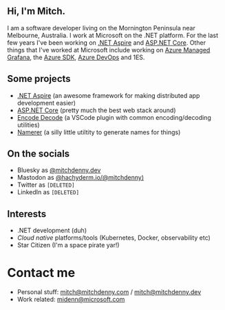 ## Hi, I'm Mitch.

I am a software developer living on the Mornington Peninsula near Melbourne, Australia. I work at Microsoft on the .NET platform. For the last few years I've been working on [.NET Aspire](https://github.com/dotnet/aspire) and [ASP.NET Core](https://github.com/dotnet/aspnetcore). Other things that I've worked at Microsoft include working on [Azure Managed Grafana](https://azure.microsoft.com/en-us/products/managed-grafana), the [Azure SDK](https://github.com/Azure/azure-sdk), [Azure DevOps](https://azure.microsoft.com/en-au/products/devops) and 1ES.

## Some projects

- [.NET Aspire](https://github.com/dotnet/aspire) (an awesome framework for making distributed app development easier)
- [ASP.NET Core](https://github.com/dotnet/aspnetcore) (pretty much the best web stack around)
- [Encode Decode](https://marketplace.visualstudio.com/items?itemName=mitchdenny.ecdc) (a VSCode plugin with common encoding/decoding utilities)
- [Namerer](https://github.com/mitchdenny/namerer) (a silly little utiltity to generate names for things)

## On the socials

- Bluesky as [@mitchdenny.dev](https://bsky.app/profile/mitchdenny.dev)
- Mastodon as [@hachyderm.io/@mitchdenny)](https://hachyderm.io/@mitchdenny)
- Twitter as `[DELETED]`
- LinkedIn as `[DELETED]`

## Interests

- .NET development (duh)
- _Cloud native_ platforms/tools (Kubernetes, Docker, observability etc)
- Star Citizen (I'm a space pirate yar!)

# Contact me

- Personal stuff: mitch@mitchdenny.com / mitch@mitchdenny.dev
- Work related: midenn@microsoft.com
